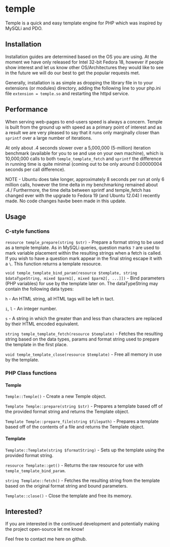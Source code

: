 temple
======

Temple is a quick and easy template engine for PHP which was inspired by MySQLi and PDO.

Installation
------------

Installation guides are determined based on the OS you are using. At the moment we have only released for Intel 32-bit Fedora 18, however if people show interest and let us know other OS/Architectures they would like to see in the future we will do our best to get the popular requests met.

Generally, installation is as simple as dropping the library file in to your extensions (or modules) directory, adding the following line to your php.ini file `extension = temple.so` and restarting the httpd service.

Performance
-----------

When serving web-pages to end-users speed is always a concern. Temple is built from the ground up with speed as a primary point of interest and as a result we are very pleased to say that it runs only marginally closer than `sprintf` over a large number of iterations.

At only about .4 seconds slower over a 5,000,000 (5-million) iteration benchmark (available for you to se and use on your own machine), which is 10,000,000 calls to both `temple_template_fetch` and `sprintf` the difference in running time is quite minimal (coming out to be only around 0.00000004 seconds per call difference).

NOTE - Ubuntu does take longer, approximately 8 seconds per run at only 6 million calls, however the time delta in my benchmarking remained about .4./ Furthermore, the time delta between sprintf and temple\_fetch has changed ever with the upgrade to Fedora 19 (and Ubuntu 12.04) I recently made. No code changes havbe been made in this update.

Usage
-----

### C-style functions

`resource temple_prepare(string $str)` - Prepare a format string to be used as a temple template. As in MySQLi queries, question marks `?` are used to mark variable placement within the resulting strings when a fetch is called. If you wish to have a question mark appear in the final string escape it with a `\`. This function returns a template resource.

`void temple_template_bind_param(resource $template, string $dataTypeString, mixed $parm1[, mixed $parm2[, ...]])` - Bind parameters (PHP variables) for use by the template later on.
The dataTypeString may contain the following data types:

  `h` - An HTML string, all HTML tags will be left in tact.

  `i`, `l` - An integer number.

  `s` - A string in which the greater than and less than characters are replaced by their HTML encoded equivalent.

`string temple_template_fetch(resource $template)` - Fetches the resulting string based on the data types, params and format string used to prepare the template in the first place.

`void temple_template_close(resource $template)` - Free all memory in use by the template.

### PHP Class functions
#### Temple

`Temple::Temple()` - Create a new Temple object.

`Template Temple::prepare(string $str)` - Prepares a template based off of the provided format string and returns the Template object.

`Template Temple::prepare_file(string $filepath)` - Prepares a template based off of the contents of a file and returns the Template object.

#### Template
`Template::Template(string $formatString)` - Sets up the template using the provided format string.

`resource Template::get()` - Returns the raw resource for use with `temple_template_bind_param`.

`string Template::fetch()` - Fetches the resulting string from the template based on the original format string and bound parameters.

`Template::close()` - Close the template and free its memory.

Interested?
-----------

If you are interested in the continued development and potentially making the project open-source let me know!

Feel free to contact me here on github.
